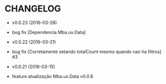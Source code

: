 CHANGELOG
===================

* v0.0.23 (2016-03-28)

 * bug fix [Dependencia Mba.ux.Data]

* v0.0.22 (2016-03-21)

 * bug fix [Corretamente setando totalCount mesmo quando nao ha filtros] #3

* v0.0.21 (2016-03-15)

 * feature atualização Mba.ux.Data v0.0.8